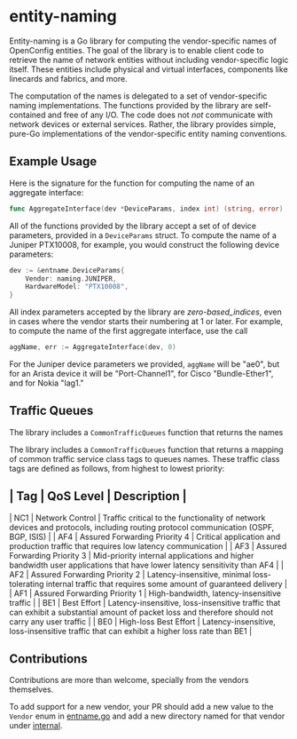 # entity-naming

Entity-naming is a Go library for computing the vendor-specific names of
OpenConfig entities. The goal of the library is to enable client code to
retrieve the name of network entities without including vendor-specific logic
itself. These entities include physical and virtual interfaces, components like
linecards and fabrics, and more.

The computation of the names is delegated to a set of vendor-specific naming
implementations. The functions provided by the library are self-contained and
free of any I/O. The code does not _not_ communicate with network devices or
external services. Rather, the library provides simple, pure-Go implementations
of the vendor-specific entity naming conventions.

## Example Usage

Here is the signature for the function for computing the name of an aggregate
interface:

```go
func AggregateInterface(dev *DeviceParams, index int) (string, error)
```

All of the functions provided by the library accept a set of of device
parameters, provided in a `DeviceParams` struct. To compute the name of a
Juniper PTX10008, for example, you would construct the following device
parameters:

```go
dev := &entname.DeviceParams{
    Vendor: naming.JUNIPER,
    HardwareModel: "PTX10008",
}
```

All index parameters accepted by the library are _zero-based_indices_, even in
cases where the vendor starts their numbering at 1 or later. For example, to
compute the name of the first aggregate interface, use the call

```go
aggName, err := AggregateInterface(dev, 0)
```

For the Juniper device parameters we provided, `aggName` will be "ae0", but for
an Arista device it will be "Port-Channel1", for Cisco "Bundle-Ether1", and for
Nokia "lag1."

## Traffic Queues

The library includes a `CommonTrafficQueues` function that returns the names

The library includes a `CommonTrafficQueues` function that returns a mapping of
common traffic service class tags to queues names. These traffic class tags are
defined as follows, from highest to lowest priority:


| Tag | QoS Level	                  | Description                                                                                                                                        |
--------------------------------------------------------------------------------------------------------------------------------------------------------------------------------------------
| NC1 | Network Control               | Traffic critical to the functionality of network devices and protocols, including routing protocol communication (OSPF, BGP, ISIS)                 |
| AF4 | Assured Forwarding Priority 4 | Critical application and production traffic that requires low latency communication                                                                |
| AF3 | Assured Forwarding Priority 3 | Mid-priority internal applications and higher bandwidth user applications that have lower latency sensitivity than AF4                             |
| AF2 | Assured Forwarding Priority 2 | Latency-insensitive, minimal loss-tolerating internal traffic that requires some amount of guaranteed delivery                                     |
| AF1 | Assured Forwarding Priority 1 | High-bandwidth, latency-insensitive traffic                                                                                                        |
| BE1 | Best Effort                   | Latency-insensitive, loss-insensitive traffic that can exhibit a substantial amount of packet loss and therefore should not carry any user traffic |
| BE0 | High-loss Best Effort         | Latency-insensitive, loss-insensitive traffic that can exhibit a higher loss rate than BE1                                                         |

## Contributions

Contributions are more than welcome, specially from the vendors themselves.

To add support for a new vendor, your PR should add a new value to the `Vendor`
enum in
[entname.go](https://github.com/openconfig/entity-naming/blob/main/entname/entname.go)
and add a new directory named for that vendor under
[internal](https://github.com/openconfig/entity-naming/tree/main/internal).

